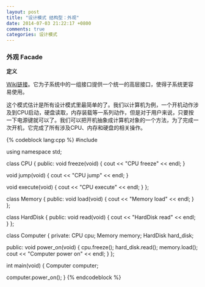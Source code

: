 ```yaml
---
layout: post
title: "设计模式 结构型：外观"
date: 2014-07-03 21:22:17 +0800
comments: true
categories: 设计模式
---
```

### 外观 Facade
**定义**

[Wiki链接](http://zh.wikipedia.org/zh-cn/%E5%A4%96%E8%A7%80%E6%A8%A1%E5%BC%8F)。它为子系统中的一组接口提供一个统一的高层接口，使得子系统更容易使用。

<!--more-->
这个模式估计是所有设计模式里最简单的了。我们以计算机为例，一个开机动作涉及到CPU启动，硬盘读取，内存装载等一系列动作，但是对于用户来说，只要按一下电源键就可以了。我们可以把开机抽象成计算机对象的一个方法，为了完成一次开机，它完成了所有涉及CPU、内存和硬盘的相关操作。

{% codeblock lang:cpp %}
#include <iostream>

using namespace std;

class CPU {
public:
  void freeze(void) {
    cout << "CPU freeze" << endl;
  }

  void jump(void) {
    cout << "CPU jump" << endl;
  }

  void execute(void) {
    cout << "CPU execute" << endl;
  }
};

class Memory {
public:
  void load(void) {
    cout << "Memory load" << endl;
  }
};

class HardDisk {
public:
  void read(void) {
    cout << "HardDisk read" << endl;
  }
};

class Computer {
private:
  CPU cpu;
  Memory memory;
  HardDisk hard_disk;

public:
  void power_on(void) {
    cpu.freeze();
    hard_disk.read();
    memory.load();
    cout << "Computer power on" << endl;
  }
};

int main(void) {
  Computer computer;

  computer.power_on();
}
{% endcodeblock %}